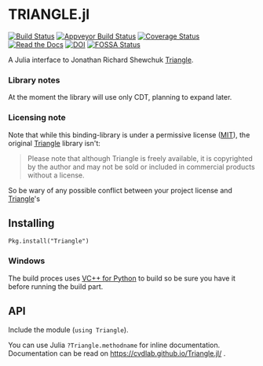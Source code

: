 # TRIANGLE.jl

[![Build Status](https://travis-ci.org/cvdlab/Triangle.jl.svg?branch=master)](https://travis-ci.org/cvdlab/Triangle.jl)
[![Appveyor Build Status](https://ci.appveyor.com/api/projects/status/github/furio/triangle-jl?branch=master&svg=true)](https://ci.appveyor.com/project/furio/triangle-jl)
[![Coverage Status](https://coveralls.io/repos/github/cvdlab/Triangle.jl/badge.svg)](https://coveralls.io/github/cvdlab/Triangle.jl)
[![Read the Docs](https://img.shields.io/readthedocs/pip.svg)](https://cvdlab.github.io/TRIANGLE.jl/)
[![DOI](https://zenodo.org/badge/doi/10.1007/BFb0014497.svg)](http://dx.doi.org/10.1007/BFb0014497)
[![FOSSA Status](https://app.fossa.io/api/projects/git%2Bgithub.com%2Fcvdlab%2FTriangle.jl.svg?type=shield)](https://app.fossa.io/projects/git%2Bgithub.com%2Fcvdlab%2FTriangle.jl?ref=badge_shield)


A Julia interface to Jonathan Richard Shewchuk [Triangle](https://www.cs.cmu.edu/~quake/triangle.html).

### Library notes
At the moment the library will use only CDT, planning to expand later.

### Licensing note

Note that while this binding-library is under a permissive license ([MIT](LICENSE)), the original [Triangle](https://www.cs.cmu.edu/~quake/triangle.html) library isn't:
> Please note that although Triangle is freely available, it is copyrighted by the author and may not be sold or included in commercial products without a license.

So be wary of any possible conflict between your project license and [Triangle](https://www.cs.cmu.edu/~quake/triangle.html)'s

## Installing

`Pkg.install("Triangle")`

### Windows

The build proces uses [VC++ for Python](https://www.microsoft.com/en-us/download/details.aspx?id=44266) to build so be sure you have it before running the build part.

## API

Include the module (`using Triangle`).

You can use Julia `?Triangle.methodname` for inline documentation. Documentation can be read on https://cvdlab.github.io/Triangle.jl/ .
